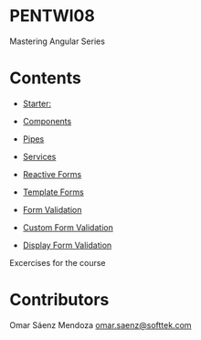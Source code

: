 # PENTWI08
Mastering Angular Series

# Contents
* [Starter:](https://github.com/training4developers/mastering-angular-starter)

* [Components](MasterAngular01Components)
* [Pipes](MasterAngular02Pipes)
* [Services](MasterAngular03Services)
* [Reactive Forms](MasterAngular04ReactiveForms)
* [Template Forms](MasterAngular05TemplateForms)
* [Form Validation](MasterAngular06FormValidation)
* [Custom Form Validation](MasterAngular07CustomFormValidation)
* [Display Form Validation](MasterAngular08DisplayFormValidationInformation)

Excercises for the course
# Contributors
Omar Sáenz Mendoza
omar.saenz@softtek.com

